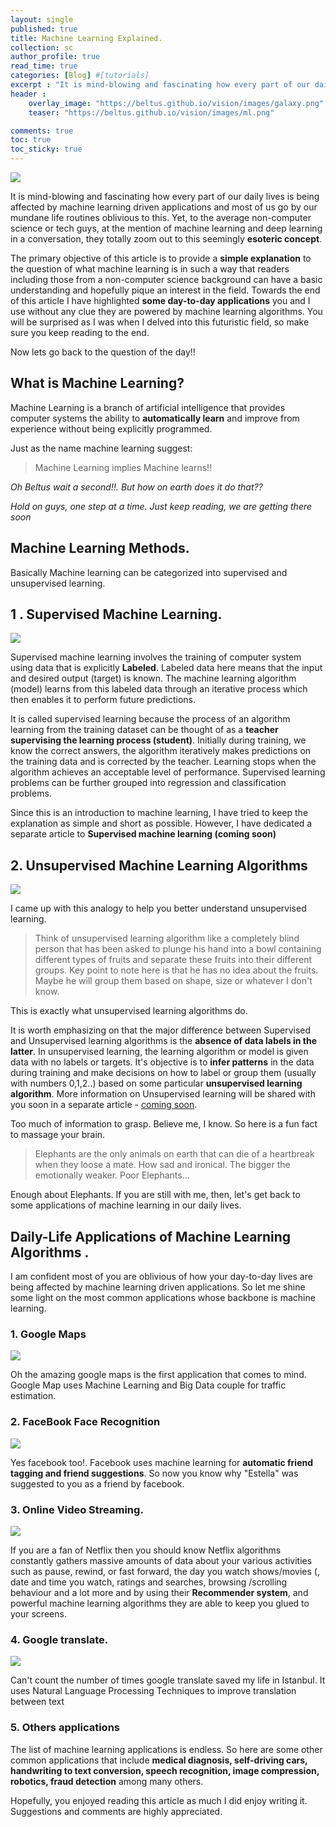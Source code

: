 ```yaml
---
layout: single
published: true
title: Machine Learning Explained.
collection: sc
author_profile: true
read_time: true
categories: [Blog] #[tutorials]
excerpt : "It is mind-blowing and fascinating how every part of our daily lives is being affected by machine learning driven applications and most of us go by our mundane life routines oblivious to this."
header :
    overlay_image: "https://beltus.github.io/vision/images/galaxy.png"
    teaser: "https://beltus.github.io/vision/images/ml.png"

comments: true
toc: true
toc_sticky: true
---
```

<div id="fb-root"></div>
<script async defer crossorigin="anonymous" src="https://connect.facebook.net/en_US/sdk.js#xfbml=1&version=v6.0"></script>

![](https://beltus.github.io/vision/images/ml.png)

It is mind-blowing and fascinating how every part of our daily lives is being affected by machine learning driven applications and most of us go by our mundane life routines oblivious to this. Yet, to the average non-computer science or tech guys, at the mention of machine learning and deep learning in a conversation, they totally zoom out to this seemingly **esoteric concept**.

The primary objective of this article is to provide a **simple explanation** to the question of what machine learning is in such a way that readers including those from a non-computer science background can have a basic understanding and hopefully pique an interest in the field. Towards the end of this article I have highlighted **some day-to-day applications** you and I use without any clue they are powered by machine learning algorithms. You will be surprised as I was when I delved into this futuristic field, so make sure you keep reading to the end.

Now lets go back to the question of the day!!

## What is Machine Learning?

Machine Learning is a branch of artificial intelligence that provides computer systems the ability to **automatically learn** and improve from experience without being explicitly programmed.

Just as the name machine learning suggest:
> Machine Learning implies Machine learns!!

*Oh Beltus wait a second!!. But how on earth does it do that??*

*Hold on guys, one step at a time. Just keep reading, we are getting there soon*


## Machine Learning Methods.

Basically Machine learning can be categorized into supervised and unsupervised learning.

## 1 . Supervised Machine Learning.
![](https://beltus.github.io/vision/images/super1.jpg)

Supervised machine learning involves the training of computer system using data that is explicitly **Labeled**. Labeled data here means that the input and desired output (target) is known. The machine learning algorithm (model) learns from this labeled data through an iterative process which then enables it to perform future predictions.

It is called supervised learning because the process of an algorithm learning from the training dataset can be thought of as a **teacher supervising the learning process (student)**. Initially during training, we know the correct answers, the algorithm iteratively makes predictions on the training data and is corrected by the teacher. Learning stops when the algorithm achieves an acceptable level of performance. Supervised learning problems can be further grouped into regression and classification problems.

Since this is an introduction to machine learning, I have tried to keep the explanation as simple and short as possible. However, I have dedicated a separate article to **Supervised machine learning (coming soon)**


## 2. Unsupervised Machine Learning Algorithms

![](https://beltus.github.io/vision/images/super2.png)

I came up with this analogy to help you better understand unsupervised learning.
>Think of unsupervised learning algorithm like a completely blind person that has been asked to plunge his hand into a bowl containing different types of fruits and separate these fruits into their different groups. Key point to note here is that he has no idea about the fruits. Maybe he will group them based on shape, size or whatever I don't know.

This is exactly what unsupervised learning algorithms do.

It is worth emphasizing on that the major difference between Supervised and Unsupervised learning algorithms is the **absence of data labels in the latter**. In unsupervised learning, the learning algorithm or model is given data with no labels or targets. It's objective is to **infer patterns** in the data during training and make decisions on how to label or group them (usually with numbers 0,1,2..) based on some particular **unsupervised learning algorithm**. More information on Unsupervised learning will be shared with you soon in a separate article - [coming soon]().

Too much of information to grasp. Believe me, I know. So here is a fun fact to massage your brain.
> Elephants are the only animals on earth that can die of a heartbreak when they loose a mate. How sad and ironical. The bigger the emotionally weaker. Poor Elephants...

Enough about Elephants. If you are still with me, then, let's get back to some applications of machine learning in our daily lives.

## Daily-Life Applications of Machine Learning Algorithms .
I am confident most of you are oblivious of how your day-to-day lives are being affected by machine learning driven applications. So let me shine some light on the most common applications whose backbone is machine learning.

### 1. Google Maps
![](https://beltus.github.io/vision/images/super3.jpeg)

Oh the amazing google maps is the first application that comes to mind. Google Map uses Machine Learning and Big Data couple for traffic estimation.

### 2. FaceBook Face Recognition
![](https://beltus.github.io/vision/images/super4.png)

Yes facebook too!. Facebook uses machine learning for **automatic friend tagging and friend suggestions**. So now you know why "Estella" was suggested to you as a friend by facebook.

### 3. Online Video Streaming.
![](https://beltus.github.io/vision/images/super5.jpg)

If you are a fan of Netflix then you should know Netflix algorithms constantly gathers massive amounts of data about your various activities such as pause, rewind, or fast forward, the day you watch shows/movies (, date and time you watch, ratings and searches, browsing /scrolling behaviour and a lot more and by using their **Recommender system**, and powerful machine learning algorithms they are able to keep you glued to your screens.

### 4. Google translate.
![](https://beltus.github.io/vision/images/super6.jpg)

Can't count the number of times google translate saved my life in Istanbul. It uses Natural Language Processing Techniques to improve translation between text


### 5. Others applications
The list of machine learning applications is endless. So here are some other common applications that include **medical diagnosis, self-driving cars, handwriting to text conversion, speech recognition, image compression, robotics, fraud detection** among many others.

Hopefully, you enjoyed reading this article as much I did enjoy writing it. Suggestions and comments are highly appreciated.

<div class="fb-comments" data-href="https://beltus.github.io/vision/blog/what-is-machine-learning/" data-width="450" data-numposts="10"></div>
